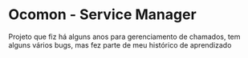 # Ocomon - Service Manager
Projeto que fiz há alguns anos para gerenciamento de chamados, tem alguns vários bugs, mas fez parte de meu histórico de aprendizado
